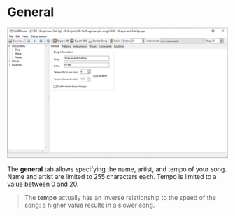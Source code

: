 # General

![Screenshot of the general tab](../../img/general_tab.png)

The **general** tab allows specifying the name, artist, and tempo of your song.
Name and artist are limited to 255 characters each.
Tempo is limited to a value between 0 and 20.

> The **tempo** actually has an inverse relationship to the speed of the song: a higher value results in a slower song.
